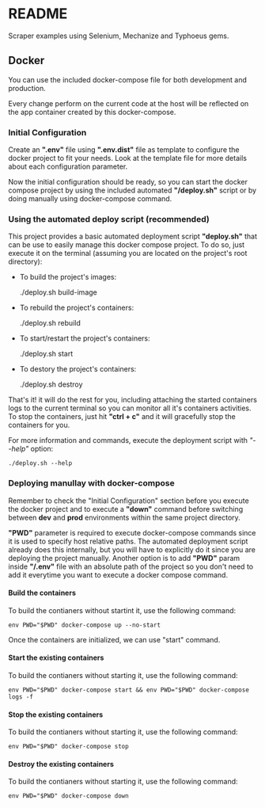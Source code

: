 # README

Scraper examples using Selenium, Mechanize and Typhoeus gems.

## Docker
You can use the included docker-compose file for both development and production.

Every change perform on the current code at the host will be reflected on the
app container created by this docker-compose.

### Initial Configuration

Create an **".env"** file using **".env.dist"** file as template to configure
the docker project to fit your needs. Look at the template file for more details
about each configuration parameter.

Now the initial configuration should be ready, so you can start the docker
compose project by using the included automated **"/deploy.sh"** script or by
doing manually using docker-compose command.

### Using the automated deploy script (recommended)

This project provides a basic automated deployment script **"deploy.sh"** that
can be use to easily manage this docker compose project. To do so, just execute
it on the terminal (assuming you are located on the project's root directory):

* To build the project's images:

    ./deploy.sh build-image

* To rebuild the project's containers:

    ./deploy.sh rebuild

* To start/restart the project's containers:

    ./deploy.sh start

* To destory the project's containers:

    ./deploy.sh destroy

That's it! it will do the rest for you, including attaching the started
containers logs to the current terminal so you can monitor all it's
containers activities. To stop the containers, just hit **"ctrl + c"** and it will
gracefully stop the containers for you.

For more information and commands, execute the deployment script with *"--help"*
option:

    ./deploy.sh --help

### Deploying manullay with docker-compose

Remember to check the "Initial Configuration" section before you execute the
docker project and to execute a **"down"** command before switching between
**dev** and **prod** environments within the same project directory.

**"PWD"** parameter is required to execute docker-compose commands since it is
used to specify host relative paths. The automated deployment script already does
this internally, but you will have to explicitly do it since you are deploying the
project manually. Another option is to add **"PWD"** param inside **"/.env"**
file with an absolute path of the project so you don't need to add it everytime
you want to execute a docker compose command.

#### Build the containers

To build the contianers without startint it, use the following command:

    env PWD="$PWD" docker-compose up --no-start

Once the containers are initialized, we can use "start" command.

#### Start the existing containers
To build the contianers without starting it, use the following command:

    env PWD="$PWD" docker-compose start && env PWD="$PWD" docker-compose logs -f

#### Stop the existing containers
To build the contianers without starting it, use the following command:

    env PWD="$PWD" docker-compose stop

#### Destroy the existing containers
To build the contianers without starting it, use the following command:

    env PWD="$PWD" docker-compose down
